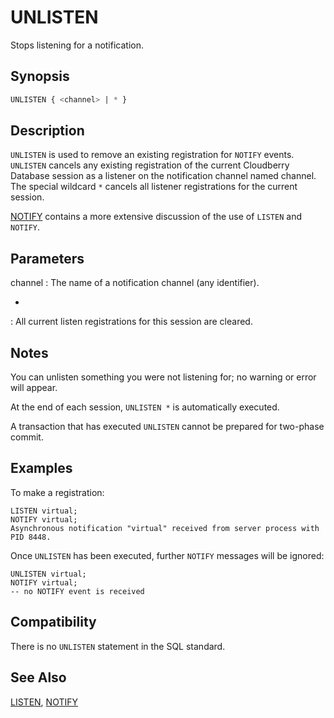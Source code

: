 # UNLISTEN

Stops listening for a notification.

## Synopsis

```sql
UNLISTEN { <channel> | * }
```

## Description

`UNLISTEN` is used to remove an existing registration for `NOTIFY` events. `UNLISTEN` cancels any existing registration of the current Cloudberry Database session as a listener on the notification channel named channel. The special wildcard `*` cancels all listener registrations for the current session.

[NOTIFY](/docs/sql-statements/sql-statement-notify.md) contains a more extensive discussion of the use of `LISTEN` and `NOTIFY`.

## Parameters

channel
:   The name of a notification channel (any identifier).

*
:   All current listen registrations for this session are cleared.

## Notes

You can unlisten something you were not listening for; no warning or error will appear.

At the end of each session, `UNLISTEN *` is automatically executed.

A transaction that has executed `UNLISTEN` cannot be prepared for two-phase commit.

## Examples

To make a registration:

```
LISTEN virtual;
NOTIFY virtual;
Asynchronous notification "virtual" received from server process with PID 8448.
```

Once `UNLISTEN` has been executed, further `NOTIFY` messages will be ignored:

```
UNLISTEN virtual;
NOTIFY virtual;
-- no NOTIFY event is received
```

## Compatibility

There is no `UNLISTEN` statement in the SQL standard.

## See Also

[LISTEN](/docs/sql-statements/sql-statement-listen.md), [NOTIFY](/docs/sql-statements/sql-statement-notify.md)



